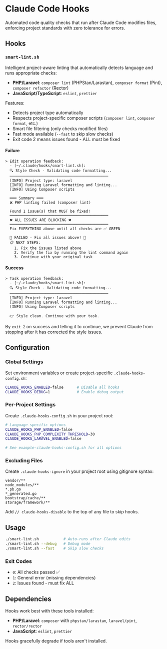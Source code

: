 # Claude Code Hooks

Automated code quality checks that run after Claude Code modifies files, enforcing project standards with zero tolerance for errors.

## Hooks

### `smart-lint.sh`
Intelligent project-aware linting that automatically detects language and runs appropriate checks:
- **PHP/Laravel**: `composer lint` (PHPStan/Larastan), `composer format` (Pint), `composer refactor` (Rector)
- **JavaScript/TypeScript**: `eslint`, `prettier`

Features:
- Detects project type automatically
- Respects project-specific composer scripts (`composer lint`, `composer format`, etc.)
- Smart file filtering (only checks modified files)
- Fast mode available (`--fast` to skip slow checks)
- Exit code 2 means issues found - ALL must be fixed

#### Failure

```
> Edit operation feedback:
  - [~/.claude/hooks/smart-lint.sh]:
  🔍 Style Check - Validating code formatting...
  ────────────────────────────────────────────
  [INFO] Project type: laravel
  [INFO] Running Laravel formatting and linting...
  [INFO] Using Composer scripts

  ═══ Summary ═══
  ❌ PHP linting failed (composer lint)

  Found 1 issue(s) that MUST be fixed!
  ════════════════════════════════════════════
  ❌ ALL ISSUES ARE BLOCKING ❌
  ════════════════════════════════════════════
  Fix EVERYTHING above until all checks are ✅ GREEN

  🛑 FAILED - Fix all issues above! 🛑
  📋 NEXT STEPS:
    1. Fix the issues listed above
    2. Verify the fix by running the lint command again
    3. Continue with your original task
```

#### Success

```
> Task operation feedback:
  - [~/.claude/hooks/smart-lint.sh]:
  🔍 Style Check - Validating code formatting...
  ────────────────────────────────────────────
  [INFO] Project type: laravel
  [INFO] Running Laravel formatting and linting...
  [INFO] Using Composer scripts

  👉 Style clean. Continue with your task.
```

By `exit 2` on success and telling it to continue, we prevent Claude from stopping after it has corrected
the style issues.

## Configuration

### Global Settings
Set environment variables or create project-specific `.claude-hooks-config.sh`:

```bash
CLAUDE_HOOKS_ENABLED=false      # Disable all hooks
CLAUDE_HOOKS_DEBUG=1            # Enable debug output
```

### Per-Project Settings
Create `.claude-hooks-config.sh` in your project root:

```bash
# Language-specific options
CLAUDE_HOOKS_PHP_ENABLED=false
CLAUDE_HOOKS_PHP_COMPLEXITY_THRESHOLD=30
CLAUDE_HOOKS_LARAVEL_ENABLED=false

# See example-claude-hooks-config.sh for all options
```

### Excluding Files
Create `.claude-hooks-ignore` in your project root using gitignore syntax:

```
vendor/**
node_modules/**
*.pb.go
*_generated.go
bootstrap/cache/**
storage/framework/**
```

Add `// claude-hooks-disable` to the top of any file to skip hooks.

## Usage

```bash
./smart-lint.sh           # Auto-runs after Claude edits
./smart-lint.sh --debug   # Debug mode
./smart-lint.sh --fast    # Skip slow checks
```

### Exit Codes
- `0`: All checks passed ✅
- `1`: General error (missing dependencies)
- `2`: Issues found - must fix ALL

## Dependencies

Hooks work best with these tools installed:
- **PHP/Laravel**: `composer` with `phpstan/larastan`, `laravel/pint`, `rector/rector`
- **JavaScript**: `eslint`, `prettier`

Hooks gracefully degrade if tools aren't installed.
